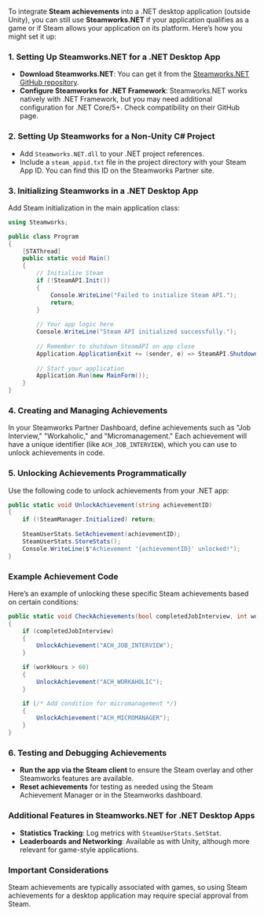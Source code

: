 To integrate **Steam achievements** into a .NET desktop application (outside Unity), you can still use **Steamworks.NET** if your application qualifies as a game or if Steam allows your application on its platform. Here’s how you might set it up:

### 1. Setting Up Steamworks.NET for a .NET Desktop App
- **Download Steamworks.NET**: You can get it from the [Steamworks.NET GitHub repository](https://github.com/rlabrecque/Steamworks.NET).
- **Configure Steamworks for .NET Framework**: Steamworks.NET works natively with .NET Framework, but you may need additional configuration for .NET Core/5+. Check compatibility on their GitHub page.

### 2. Setting Up Steamworks for a Non-Unity C# Project
- Add `Steamworks.NET.dll` to your .NET project references.
- Include a `steam_appid.txt` file in the project directory with your Steam App ID. You can find this ID on the Steamworks Partner site.

### 3. Initializing Steamworks in a .NET Desktop App
Add Steam initialization in the main application class:

```csharp
using Steamworks;

public class Program
{
    [STAThread]
    public static void Main()
    {
        // Initialize Steam
        if (!SteamAPI.Init())
        {
            Console.WriteLine("Failed to initialize Steam API.");
            return;
        }
        
        // Your app logic here
        Console.WriteLine("Steam API initialized successfully.");
        
        // Remember to shutdown SteamAPI on app close
        Application.ApplicationExit += (sender, e) => SteamAPI.Shutdown();
        
        // Start your application
        Application.Run(new MainForm());
    }
}
```

### 4. Creating and Managing Achievements
In your Steamworks Partner Dashboard, define achievements such as "Job Interview," "Workaholic," and "Micromanagement." Each achievement will have a unique identifier (like `ACH_JOB_INTERVIEW`), which you can use to unlock achievements in code.

### 5. Unlocking Achievements Programmatically
Use the following code to unlock achievements from your .NET app:

```csharp
public static void UnlockAchievement(string achievementID)
{
    if (!SteamManager.Initialized) return;
    
    SteamUserStats.SetAchievement(achievementID);
    SteamUserStats.StoreStats();
    Console.WriteLine($"Achievement '{achievementID}' unlocked!");
}
```

### Example Achievement Code
Here’s an example of unlocking these specific Steam achievements based on certain conditions:

```csharp
public static void CheckAchievements(bool completedJobInterview, int workHours)
{
    if (completedJobInterview)
    {
        UnlockAchievement("ACH_JOB_INTERVIEW");
    }

    if (workHours > 60)
    {
        UnlockAchievement("ACH_WORKAHOLIC");
    }

    if (/* Add condition for micromanagement */)
    {
        UnlockAchievement("ACH_MICROMANAGER");
    }
}
```

### 6. Testing and Debugging Achievements
- **Run the app via the Steam client** to ensure the Steam overlay and other Steamworks features are available.
- **Reset achievements** for testing as needed using the Steam Achievement Manager or in the Steamworks dashboard.

### Additional Features in Steamworks.NET for .NET Desktop Apps
- **Statistics Tracking**: Log metrics with `SteamUserStats.SetStat`.
- **Leaderboards and Networking**: Available as with Unity, although more relevant for game-style applications.

### Important Considerations
Steam achievements are typically associated with games, so using Steam achievements for a desktop application may require special approval from Steam.
